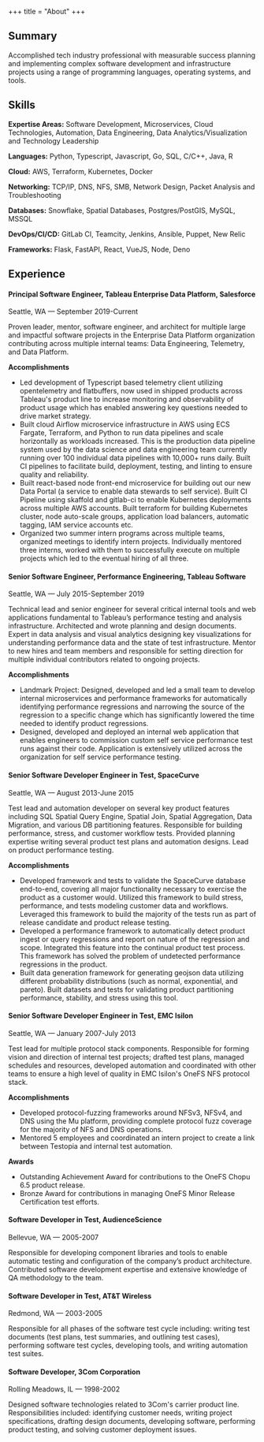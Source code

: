 +++
title = "About"
+++

## Summary

Accomplished tech industry professional with measurable success planning and implementing complex software development and infrastructure projects using a range of programming languages, operating systems, and tools. 

## Skills

**Expertise Areas:** Software Development, Microservices, Cloud Technologies, Automation, Data Engineering, Data Analytics/Visualization and Technology Leadership

**Languages:** Python, Typescript, Javascript, Go, SQL, C/C++, Java, R

**Cloud:** AWS, Terraform, Kubernetes, Docker

**Networking:** TCP/IP, DNS, NFS, SMB, Network Design, Packet Analysis and Troubleshooting

**Databases:** Snowflake, Spatial Databases, Postgres/PostGIS, MySQL, MSSQL

**DevOps/CI/CD:** GitLab CI, Teamcity, Jenkins, Ansible, Puppet, New Relic

**Frameworks:** Flask, FastAPI, React, VueJS, Node, Deno

## Experience

#### Principal Software Engineer, Tableau Enterprise Data Platform, Salesforce
Seattle, WA — September 2019-Current

Proven leader, mentor, software engineer, and architect for multiple large and impactful software projects in the Enterprise Data Platform organization contributing across multiple internal teams: Data Engineering, Telemetry, and Data Platform.

**Accomplishments**
* Led development of Typescript based telemetry client utilizing opentelemetry and flatbuffers, now used in shipped products across Tableau's product line to increase monitoring and observability of product usage which has enabled answering key questions needed to drive market strategy.
* Built cloud Airflow microservice infrastructure in AWS using ECS Fargate, Terraform, and Python to run data pipelines and scale horizontally as workloads increased. This is the production data pipeline system used by the data science and data engineering team currently running over 100 individual data pipelines with 10,000+ runs daily. Built CI pipelines to facilitate build, deployment, testing, and linting to ensure quality and reliability. 
* Built react-based node front-end microservice for building out our new Data Portal (a service to enable data stewards to self service). Built CI Pipeline using skaffold and gitlab-ci to enable Kubernetes deployments across multiple AWS accounts. Built terraform for building Kubernetes cluster, node auto-scale groups, application load balancers, automatic tagging, IAM service accounts etc.
* Organized two summer intern programs across multiple teams, organized meetings to identify intern projects. Individually mentored three interns, worked with them to successfully execute on multiple projects which led to the eventual hiring of all three.


#### Senior Software Engineer, Performance Engineering, Tableau Software

Seattle, WA — July 2015-September 2019

Technical lead and senior engineer for several critical internal tools and web applications fundamental to Tableau’s performance testing and analysis infrastructure. Architected and wrote planning and design documents. Expert in data analysis and visual analytics designing key visualizations for understanding performance data and the state of test infrastructure. Mentor to new hires and team members and responsible for setting direction for multiple individual contributors related to ongoing projects.

**Accomplishments**
* Landmark Project: Designed, developed and led a small team to develop internal microservices and performance frameworks for automatically identifying performance regressions and narrowing the source of the regression to a specific change which has significantly lowered the time needed to identify product regressions. 
* Designed, developed and deployed an internal web application that enables engineers to commission custom self service performance test runs against their code. Application is extensively utilized across the organization for self service performance testing.




#### Senior Software Developer Engineer in Test, SpaceCurve

Seattle, WA — August 2013-June 2015

Test lead and automation developer on several key product features including SQL Spatial Query Engine, Spatial Join, Spatial Aggregation, Data Migration, and various DB partitioning features. Responsible for building performance, stress, and customer workflow tests. Provided planning expertise writing several product test plans and automation designs. Lead on product performance testing.

**Accomplishments**
* Developed framework and tests to validate the SpaceCurve database end-to-end, covering all major functionality necessary to exercise the product as a customer would. Utilized this framework to build stress, performance, and tests modeling customer data and workflows. Leveraged this framework to build the majority of the tests run as part of release candidate and product release testing.
* Developed a performance framework to automatically detect product ingest or query regressions and report on nature of the regression and scope. Integrated this feature into the continual product test process. This framework has solved the problem of undetected performance regressions in the product.
* Built data generation framework for generating geojson data utilizing different probability distributions (such as normal, exponential, and pareto). Built datasets and tests for validating product partitioning performance, stability, and stress using this tool.

#### Senior Software Developer Engineer in Test, EMC Isilon

Seattle, WA — January 2007-July 2013

Test lead for multiple protocol stack components. Responsible for forming vision and direction of internal test projects; drafted test plans, managed schedules and resources, developed automation and coordinated with other teams to ensure a high level of quality in EMC Isilon's OneFS NFS protocol stack.

**Accomplishments**
* Developed protocol-fuzzing frameworks around NFSv3, NFSv4, and DNS using the Mu platform, providing complete protocol fuzz coverage for the majority of NFS and DNS operations.
* Mentored 5 employees and coordinated an intern project to create a link between Testopia and internal test automation.

**Awards**
* Outstanding Achievement Award for contributions to the OneFS Chopu 6.5 product release.
* Bronze Award for contributions in managing OneFS Minor Release Certification test efforts.


#### Software Developer in Test, AudienceScience

Bellevue, WA — 2005-2007

Responsible for developing component libraries and tools to enable automatic testing and configuration of the company’s product architecture. Contributed software development expertise and extensive knowledge of QA methodology to the team. 

#### Software Developer in Test, AT&T Wireless

Redmond, WA — 2003-2005

Responsible for all phases of the software test cycle including: writing test documents (test plans, test summaries, and outlining test cases), performing software test cycles, developing tools, and writing automation test suites.  

#### Software Developer, 3Com Corporation

Rolling Meadows, IL — 1998-2002

Designed software technologies related to 3Com's carrier product line. Responsibilities included: identifying customer needs, writing project specifications, drafting design documents, developing software, performing product testing, and solving customer deployment issues.
